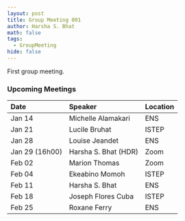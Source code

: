 ```yaml
---
layout: post
title: Group Meeting 001
author: Harsha S. Bhat
math: false
tags:
  - GroupMeeting
hide: false
---
```

First group meeting.

### Upcoming Meetings

| Date                         | Speaker          | Location |
|:-----------------------------|:-----------------|:---------|
| Jan 14 | Michelle Alamakari     | ENS  |
| Jan 21 | Lucile Bruhat     | ISTEP  |
| Jan 28 | Louise Jeandet     | ENS  |
| Jan 29 (16h00)| Harsha S. Bhat (HDR)     | Zoom  |
| Feb 02| Marion Thomas     | Zoom  |
| Feb 04 | Ekeabino Momoh     | ISTEP  |
| Feb 11 | Harsha S. Bhat     | ENS  |
| Feb 18 | Joseph Flores Cuba     | ISTEP  |
| Feb 25 | Roxane Ferry     | ENS  |

